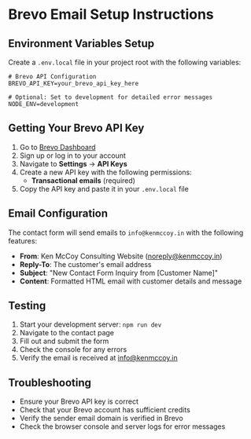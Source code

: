 # Brevo Email Setup Instructions

## Environment Variables Setup

Create a `.env.local` file in your project root with the following variables:

```env
# Brevo API Configuration
BREVO_API_KEY=your_brevo_api_key_here

# Optional: Set to development for detailed error messages
NODE_ENV=development
```

## Getting Your Brevo API Key

1. Go to [Brevo Dashboard](https://app.brevo.com/)
2. Sign up or log in to your account
3. Navigate to **Settings** → **API Keys**
4. Create a new API key with the following permissions:
   - **Transactional emails** (required)
5. Copy the API key and paste it in your `.env.local` file

## Email Configuration

The contact form will send emails to `info@kenmccoy.in` with the following features:

- **From**: Ken McCoy Consulting Website (noreply@kenmccoy.in)
- **Reply-To**: The customer's email address
- **Subject**: "New Contact Form Inquiry from [Customer Name]"
- **Content**: Formatted HTML email with customer details and message

## Testing

1. Start your development server: `npm run dev`
2. Navigate to the contact page
3. Fill out and submit the form
4. Check the console for any errors
5. Verify the email is received at info@kenmccoy.in

## Troubleshooting

- Ensure your Brevo API key is correct
- Check that your Brevo account has sufficient credits
- Verify the sender email domain is verified in Brevo
- Check the browser console and server logs for error messages
